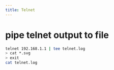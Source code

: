 ```yaml
---
title: Telnet
---
```


#  pipe telnet output to file 
```bash
telnet 192.168.1.1 | tee telnet.log
> cat *.svg
> exit
cat telnet.log
```
